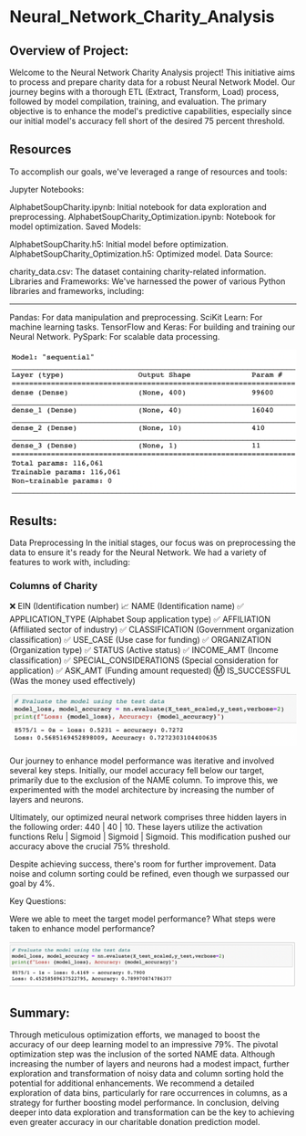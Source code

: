 # Neural_Network_Charity_Analysis

## Overview of Project:
Welcome to the Neural Network Charity Analysis project! This initiative aims to process and prepare charity data for a robust Neural Network Model. Our journey begins with a thorough ETL (Extract, Transform, Load) process, followed by model compilation, training, and evaluation. The primary objective is to enhance the model's predictive capabilities, especially since our initial model's accuracy fell short of the desired 75 percent threshold.

## Resources

To accomplish our goals, we've leveraged a range of resources and tools:

Jupyter Notebooks:

AlphabetSoupCharity.ipynb: Initial notebook for data exploration and preprocessing.
AlphabetSoupCharity_Optimization.ipynb: Notebook for model optimization.
Saved Models:

AlphabetSoupCharity.h5: Initial model before optimization.
AlphabetSoupCharity_Optimization.h5: Optimized model.
Data Source:

charity_data.csv: The dataset containing charity-related information.
Libraries and Frameworks: We've harnessed the power of various Python libraries and frameworks, including:

----------------------------------------------------------------------

Pandas: For data manipulation and preprocessing.
SciKit Learn: For machine learning tasks.
TensorFlow and Keras: For building and training our Neural Network.
PySpark: For scalable data processing.


![image_name](images/layers_neurons.png)


## Results:


Data Preprocessing
In the initial stages, our focus was on preprocessing the data to ensure it's ready for the Neural Network. We had a variety of features to work with, including:

### Columns of Charity 
❌ EIN (Identification number)
📈 NAME (Identification name)
✅ APPLICATION_TYPE (Alphabet Soup application type)
✅ AFFILIATION (Affiliated sector of industry)
✅ CLASSIFICATION (Government organization classification)
✅ USE_CASE (Use case for funding)
✅ ORGANIZATION (Organization type)
✅ STATUS (Active status)
✅ INCOME_AMT (Income classification)
✅ SPECIAL_CONSIDERATIONS (Special consideration for application)
✅ ASK_AMT (Funding amount requested)
Ⓜ️ IS_SUCCESSFUL (Was the money used effectively)

![image_name](images/accuracy.png)

Our journey to enhance model performance was iterative and involved several key steps. Initially, our model accuracy fell below our target, primarily due to the exclusion of the NAME column. To improve this, we experimented with the model architecture by increasing the number of layers and neurons.

Ultimately, our optimized neural network comprises three hidden layers in the following order: 440 | 40 | 10. These layers utilize the activation functions Relu | Sigmoid | Sigmoid | Sigmoid. This modification pushed our accuracy above the crucial 75% threshold.

Despite achieving success, there's room for further improvement. Data noise and column sorting could be refined, even though we surpassed our goal by 4%.

Key Questions:

Were we able to meet the target model performance?
What steps were taken to enhance model performance?

![image_name](images/accuracy_optimized.png)

## Summary:
Through meticulous optimization efforts, we managed to boost the accuracy of our deep learning model to an impressive 79%. The pivotal optimization step was the inclusion of the sorted NAME data. Although increasing the number of layers and neurons had a modest impact, further exploration and transformation of noisy data and column sorting hold the potential for additional enhancements. We recommend a detailed exploration of data bins, particularly for rare occurrences in columns, as a strategy for further boosting model performance. In conclusion, delving deeper into data exploration and transformation can be the key to achieving even greater accuracy in our charitable donation prediction model.
